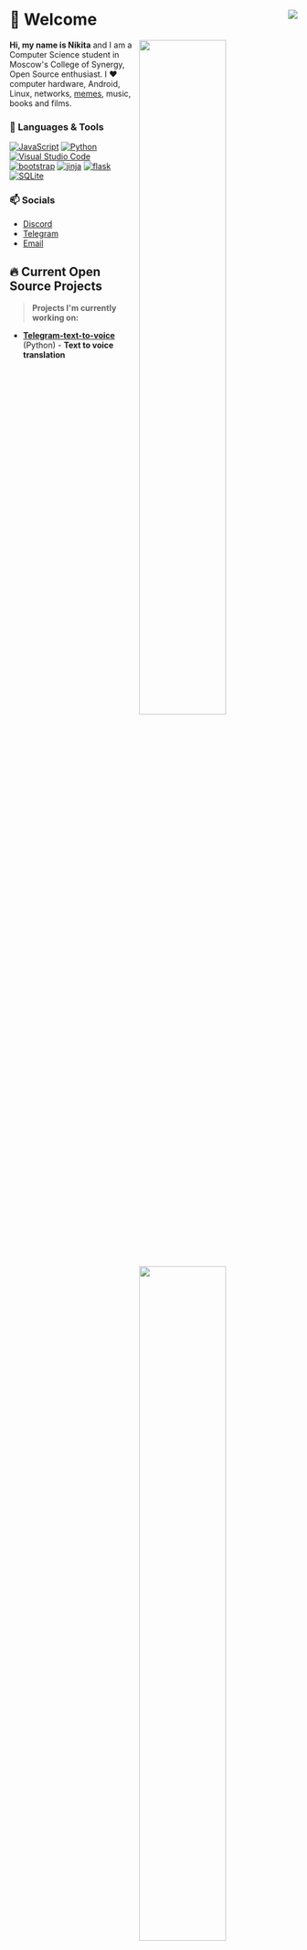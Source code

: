 # 👋 Welcome <img align="right" src="https://hits.seeyoufarm.com/api/count/incr/badge.svg?url=https%3A%2F%2Fgithub.com%2FD3rise%2Fkotorkovsciy&count_bg=%2379C83D&title_bg=%23555555&icon=&icon_color=%23E7E7E7&title=%F0%9F%91%81+Visitors&edge_flat=false"/>

  <img  width="55%" align="right" src="https://github-readme-stats.vercel.app/api?username=kotorkovsciy&hide_border=true&count_private=true&layout=compact&hide_title=true&show_icons=true&theme=dracula&icon_color=5194f0&bg_color=0d1117">
  <img width="55%" align="right" src="https://media.giphy.com/media/UV4rSwlTM7mnRa5l4o/giphy.gif">   
  <img width="55%" align="right" src="https://github-readme-stats.vercel.app/api/top-langs/?username=kotorkovsciy&hide=html&layout=compact&hide_border=true&hide_title=true&count_private=true&theme=dracula&icon_color=5194f0&bg_color=0d1117"/>

**Hi, my name is Nikita** and I am a Computer Science student in Moscow's College of Synergy, Open Source enthusiast. I ❤ computer hardware, Android, Linux, networks, [memes](https://www.youtube.com/watch?v=dQw4w9WgXcQ), music, books and films.

### 🔧 Languages & Tools

<a href="https://developer.mozilla.org/docs/Web/JavaScript"><img alt="JavaScript" src="https://img.shields.io/badge/-JavaScript-edb200?style=flat&logo=javascript&logoColor=white" /></a>
<a href="https://www.python.org/"><img alt="Python" src="https://img.shields.io/badge/-Python-397ab2?style=flat&logo=Python&logoColor=white" /></a>
<a href="https://code.visualstudio.com/"><img alt="Visual Studio Code" src="https://img.shields.io/badge/-Visual Studio Code-0066b8?style=flat&logo=visualstudiocode&logoColor=white" /></a>
<a href="https://getbootstrap.com/"><img alt="bootstrap" src="https://img.shields.io/badge/-bootstrap-d453fd?style=flat&logo=bootstrap&logoColor=white"/></a>
<a href="https://jinja.palletsprojects.com/en/3.0.x/templates/"><img alt="jinja" src="https://img.shields.io/badge/-jinja-f4000b?style=flat&logo=jinja&logoColor=white"/></a>
<a href="https://flask.palletsprojects.com/en/2.1.x/"><img alt="flask" src="https://img.shields.io/badge/-flask-ebebeb?style=flat&logo=flask&logoColor=white"/></a>
<a href="https://www.sqlite.org/index.html"><img alt="SQLite" src="https://img.shields.io/badge/-SQLite-124dff?style=flat&logo=SQLite&logoColor=white"/></a>

### 📫 Socials

- [Discord](https://discordapp.com/users/452019546593820674/)
- [Telegram](https://t.me/Kotorkovsciy)
- [Email](mailto:kotorkovsciy@gmail.com)

## 🔥 Current Open Source Projects

> **Projects I'm currently working on:**

- **[Telegram-text-to-voice](https://github.com/kotorkovsciy/Telegram-text-to-voice)** (Python) - **Text to voice translation**
